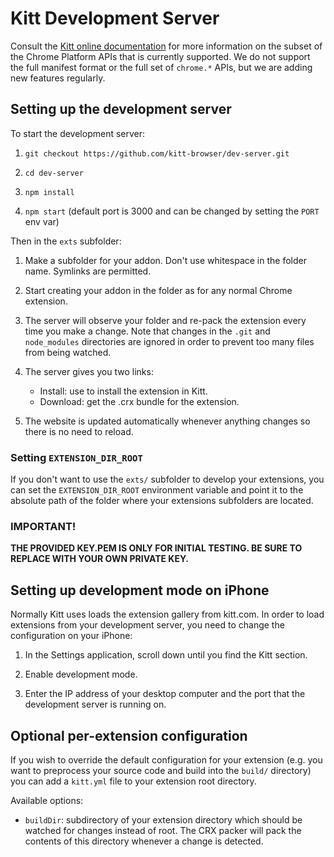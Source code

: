 Kitt Development Server
=======================

Consult the [Kitt online documentation](https://github.com/kitt-browser/dev-docs) for more information on the subset of the Chrome Platform APIs that is currently supported. We do not support the full manifest format or the full set of `chrome.*` APIs, but we are adding new features regularly.

## Setting up the development server

To start the development server:

1. `git checkout https://github.com/kitt-browser/dev-server.git`

2. `cd dev-server`

3. `npm install`

4. `npm start` (default port is 3000 and can be changed by setting the `PORT` env
   var)

Then in the `exts` subfolder:

1. Make a subfolder for your addon. Don't use whitespace in the folder
   name. Symlinks are permitted.

2. Start creating your addon in the folder as for any normal Chrome extension.

3. The server will observe your folder and re-pack the extension every time you make a
   change. Note that changes in the `.git` and `node_modules` directories
   are ignored in order to prevent too many files from being watched.

4. The server gives you two links:
     * Install: use to install the extension in Kitt.
     * Download: get the .crx bundle for the extension.

5. The website is updated automatically whenever anything changes so there is no
   need to reload.

### Setting `EXTENSION_DIR_ROOT`
If you don't want to use the `exts/` subfolder to develop your extensions, you can
set the `EXTENSION_DIR_ROOT` environment variable and point it to the absolute
path of the folder where your extensions subfolders are located.

### IMPORTANT!

**THE PROVIDED KEY.PEM IS ONLY FOR INITIAL TESTING. BE SURE TO REPLACE WITH YOUR OWN PRIVATE KEY.**

## Setting up development mode on iPhone

Normally Kitt uses loads the extension gallery from kitt.com. In order to load extensions from your development server,
you need to change the configuration on your iPhone:

1. In the Settings application, scroll down until you find the Kitt section.

2. Enable development mode.

3. Enter the IP address of your desktop computer and the port that the development server is running on.

## Optional per-extension configuration

If you wish to override the default configuration for your extension (e.g. you want to preprocess your source code and build into the
`build/` directory) you can add a `kitt.yml` file to your extension root directory.

Available options:

 * `buildDir`: subdirectory of your extension directory which should be watched
   for changes instead of root. The CRX packer will pack the contents of this
   directory whenever a change is detected.

